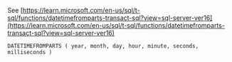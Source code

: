 See [https://learn.microsoft.com/en-us/sql/t-sql/functions/datetimefromparts-transact-sql?view=sql-server-ver16](https://learn.microsoft.com/en-us/sql/t-sql/functions/datetimefromparts-transact-sql?view=sql-server-ver16)
```
DATETIMEFROMPARTS ( year, month, day, hour, minute, seconds, milliseconds )
```
